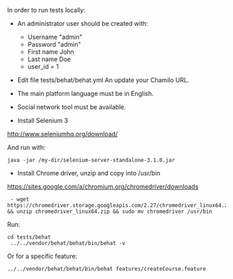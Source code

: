 In order to run tests locally:

- An administrator user should be created with:
    - Username "admin" 
    - Password "admin"
    - First name John
    - Last name Doe
    - user_id = 1 

- Edit file tests/behat/behat.yml
  An update your Chamilo URL.
  
- The main platform language must be in English.

- Social network tool must be available.

- Install Selenium 3
 
http://www.seleniumhq.org/download/

And run with:

```
java -jar /my-dir/selenium-server-standalone-3.1.0.jar
```

- Install Chrome driver, unzip and copy into /usr/bin

https://sites.google.com/a/chromium.org/chromedriver/downloads

```
 - wget https://chromedriver.storage.googleapis.com/2.27/chromedriver_linux64.zip && unzip chromedriver_linux64.zip && sudo mv chromedriver /usr/bin 
```

Run:

```
cd tests/behat
 ../../vendor/behat/behat/bin/behat -v
 ```
 
Or for a specific feature:

```
../../vendor/behat/behat/bin/behat features/createCourse.feature
```
